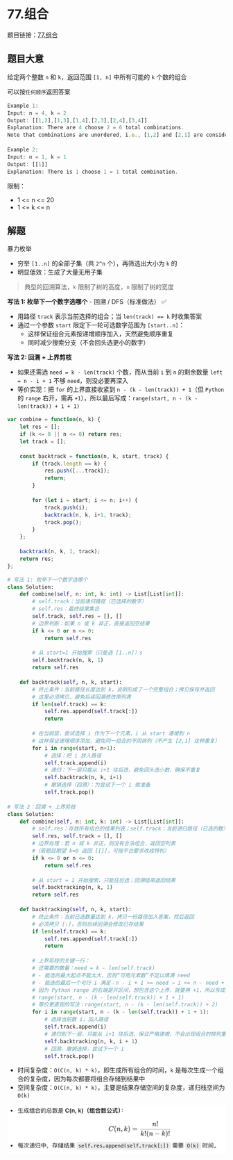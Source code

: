 # 77.组合

题目链接：[77.组合](https://leetcode.cn/problems/combinations/)

## 题目大意

给定两个整数 `n` 和 `k`，返回范围 `[1, n]` 中所有可能的 `k` 个数的组合

可以按`任何顺序`返回答案

```js
Example 1:
Input: n = 4, k = 2
Output: [[1,2],[1,3],[1,4],[2,3],[2,4],[3,4]]
Explanation: There are 4 choose 2 = 6 total combinations.
Note that combinations are unordered, i.e., [1,2] and [2,1] are considered to be the same combination.

Example 2:
Input: n = 1, k = 1
Output: [[1]]
Explanation: There is 1 choose 1 = 1 total combination.
```

限制：
- 1 <= n <= 20
- 1 <= k <= n

## 解题

暴力枚举
- 穷举 `[1..n]` 的全部子集（共 `2^n` 个），再筛选出大小为 `k` 的
- 明显低效：生成了大量无用子集

> 典型的回溯算法，`k` 限制了树的高度，`n` 限制了树的宽度

**写法 1: 枚举下一个数字选哪个** - 回溯 / DFS（标准做法） ✅
- 用路径 `track` 表示当前选择的组合；当 `len(track) == k` 时收集答案
- 通过一个参数 `start` 限定下一轮可选数字范围为 `[start..n]`：
  - 这样保证组合元素按递增顺序加入，天然避免顺序重复
  - 同时减少搜索分支（不会回头选更小的数字）

**写法 2: 回溯 + 上界剪枝**

- 如果还需选 `need = k - len(track)` 个数，而从当前 `i` 到 `n` 的剩余数量 `left = n - i + 1` 不够 `need`，则没必要再深入
- 等价实现：把 `for` 的上界直接收紧到 `n - (k - len(track)) + 1`（但 `Python` 的 `range` 右开，需再 `+1`），所以最后写成：`range(start, n - (k - len(track)) + 1 + 1)`

```js
var combine = function(n, k) {
    let res = [];
    if (k <= 0 || n <= 0) return res;
    let track = [];

    const backtrack = function(n, k, start, track) {
        if (track.length == k) {
            res.push([...track]);
            return;
        }

        for (let i = start; i <= n; i++) {
            track.push(i);
            backtrack(n, k, i+1, track);
            track.pop();
        }
    };

    backtrack(n, k, 1, track);
    return res;
};
```
```python
# 写法 1: 枚举下一个数字选哪个
class Solution:
    def combine(self, n: int, k: int) -> List[List[int]]:
        # self.track：当前递归路径（已选择的数字）
        # self.res：最终结果集合
        self.track, self.res = [], []
        # 边界判断：如果 n 或 k 非正，直接返回空结果
        if k <= 0 or n <= 0:
            return self.res
        
        # 从 start=1 开始搜索（只能选 [1..n]）s
        self.backtrack(n, k, 1)
        return self.res
    
    def backtrack(self, n, k, start):
        # 终止条件：当前路径长度达到 k，说明形成了一个完整组合；拷贝保存并返回
        # 这里必须拷贝，避免后续回溯修改原列表
        if len(self.track) == k:
            self.res.append(self.track[:])
            return
        
        # 在当前层，尝试选择 i 作为下一个元素，i 从 start 递增到 n
        # 这样保证递增顺序添加，避免同一组合的不同排列（不产生 [2,1] 这种重复）
        for i in range(start, n+1):
            # 选择：把 i 放入路径
            self.track.append(i)
            # 递归：下一层只能从 i+1 往后选，避免回头选小数，确保不重复
            self.backtrack(n, k, i+1)
            # 撤销选择（回溯）：为尝试下一个 i 做准备
            self.track.pop()

# 写法 2：回溯 + 上界剪枝
class Solution:
    def combine(self, n: int, k: int) -> List[List[int]]:  
        # self.res：存放所有组合的结果列表；self.track：当前递归路径（已选的数），严格递增
        self.res, self.track = [], []
        # 边界处理：若 n 或 k 非正，则没有合法组合，返回空列表
        #（若题目期望 k=0 返回 [[]]，可按平台要求改成特判）
        if k <= 0 or n <= 0:
            return self.res
        
        # 从 start = 1 开始搜索，只能往后选；回溯结束返回结果
        self.backtracking(n, k, 1)
        return self.res
    
    def backtracking(self, n, k, start):
        # 终止条件：当前已选数量达到 k，拷贝一份路径加入答案，然后返回
        # 必须拷贝 [:]，否则后续回溯会修改已存结果
        if len(self.track) == k:
            self.res.append(self.track[:])
            return
        
        # 上界剪枝的关键一行：
        # 还需要的数量：need = k - len(self.track)
        # - 能选的最大起点不能太大，否则“可用元素数”不足以填满 need
        # - 能选的最后一个可行 i 满足：n - i + 1 >= need → i <= n - need + 1 = n - (k - len(self.track) + 1
        # 因为 Python range 的右端是开区间，想包含这个上界，就要再 +1，所以写成
        # range(start, n - (k - len(self.track)) + 1 + 1) 
        # 等价更直观的写法：range(start, n - (k - len(self.track)) + 2)
        for i in range(start, n - (k - len(self.track)) + 1 + 1):
            # 选择当前数 i，加入路径  
            self.track.append(i)
            # 递归到下一层，只能从 i+1 往后选，保证严格递增，不会出现组合的排列重复
            self.backtracking(n, k, i + 1)
            # 回溯，撤销选择，尝试下一个 i
            self.track.pop()
```

- 时间复杂度：`O(C(n, k) * k)`，即生成所有组合的时间，`k` 是每次生成一个组合的复杂度，因为每次都要将组合存储到结果中
- 空间复杂度：`O(C(n, k) * k)`，主要是结果存储空间的复杂度，递归栈空间为 `O(k)`

![alt text](https://github.com/donnapersonal/picx-images-hosting/raw/master/image.9rjpszttjv.png)

